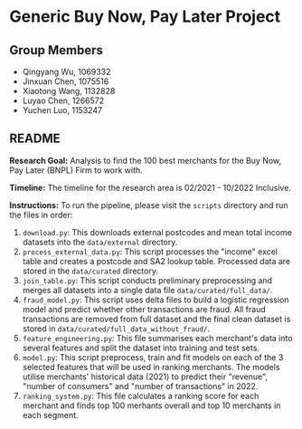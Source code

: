 # Generic Buy Now, Pay Later Project
## Group Members
- Qingyang Wu, 1069332
- Jinxuan Chen, 1075516
- Xiaotong Wang, 1132828
- Luyao Chen, 1266572
- Yuchen Luo, 1153247


## README
**Research Goal:** Analysis to find the 100 best merchants for the Buy Now, Pay Later (BNPL) Firm to work with.

**Timeline:** The timeline for the research area is 02/2021 - 10/2022 Inclusive.


**Instructions:** To run the pipeline, please visit the `scripts` directory and run the files in order:

1. `download.py`: This downloads external postcodes and mean total income datasets into the `data/external` directory.  
2. `process_external_data.py`: This script processes the "income" excel table and creates a postcode and SA2 lookup table. Processed data are stored in the `data/curated` directory.
3. `join_table.py`: This script conducts preliminary preprocessing and merges all datasets into a single data file `data/curated/full_data/`.  
4. `fraud_model.py`: This script uses delta files to build a logistic regression model and predict whether other transactions are fraud. All fraud transactions are removed from full dataset and the final clean dataset is stored in `data/curated/full_data_without_fraud/`.
5. `feature_engineering.py`: This file summarises each merchant's data into several features and split the dataset into training and test sets. 
6. `model.py`: This script preprocess, train and fit models on each of the 3 selected features that will be used in ranking merchants. The models utilise merchants' historical data (2021) to predict their "revenue", "number of consumers" and "number of transactions" in 2022. 
7. `ranking_system.py`: This file calculates a ranking score for each merchant and finds top 100 merhants overall and top 10 merchants in each segment. 


